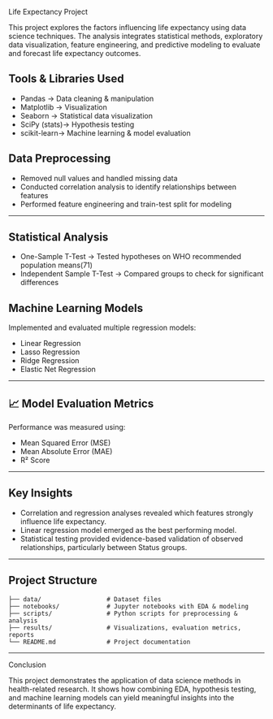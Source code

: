  Life Expectancy Project

This project explores the factors influencing life expectancy using data science techniques. The analysis integrates statistical methods, exploratory data visualization, feature engineering, and predictive modeling to evaluate and forecast life expectancy outcomes.


## Tools & Libraries Used

* Pandas → Data cleaning & manipulation
* Matplotlib → Visualization
* Seaborn → Statistical data visualization
* SciPy (stats)→ Hypothesis testing
* scikit-learn→ Machine learning & model evaluation


## Data Preprocessing

* Removed null values and handled missing data
* Conducted correlation analysis to identify relationships between features
* Performed feature engineering and train-test split for modeling

---

## Statistical Analysis

* One-Sample T-Test → Tested hypotheses on WHO recommended population means(71)
* Independent Sample T-Test → Compared groups to check for significant differences



## Machine Learning Models

Implemented and evaluated multiple regression models:

* Linear Regression
* Lasso Regression
* Ridge Regression
* Elastic Net Regression

---

## 📈 Model Evaluation Metrics

Performance was measured using:

* Mean Squared Error (MSE)
* Mean Absolute Error (MAE)
* R² Score

---

##  Key Insights

* Correlation and regression analyses revealed which features strongly influence life expectancy.
* Linear regression model emerged as the best performing model.
* Statistical testing provided evidence-based validation of observed relationships, particularly between Status groups.

---

## Project Structure

```
├── data/                  # Dataset files  
├── notebooks/             # Jupyter notebooks with EDA & modeling  
├── scripts/               # Python scripts for preprocessing & analysis  
├── results/               # Visualizations, evaluation metrics, reports  
└── README.md              # Project documentation  
```

---

Conclusion

This project demonstrates the application of data science methods in health-related research. It shows how combining EDA, hypothesis testing, and machine learning models can yield meaningful insights into the determinants of life expectancy.

